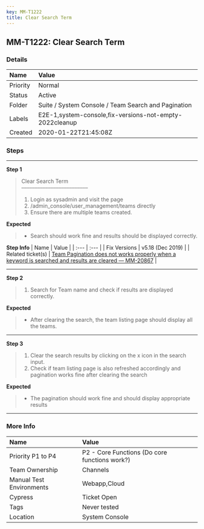 ```yaml
---
key: MM-T1222
title: Clear Search Term
---
```


## MM-T1222: Clear Search Term

### Details

| Name     | Value                                                   |
| :------- | :------------------------------------------------------ |
| Priority | Normal                                                  |
| Status   | Active                                                  |
| Folder   | Suite / System Console / Team Search and Pagination     |
| Labels   | E2E-1,system-console,fix-versions-not-empty-2022cleanup |
| Created  | 2020-01-22T21:45:08Z                                    |

### Steps

<hr/>

**Step 1**

> <article>Clear Search Term<br>–––––––––––––––––––––––––<ol><li>Login as sysadmin and visit the page</li><li>/admin_console/user_management/teams directly</li><li>Ensure there are multiple teams created.</li></ol></article>

**Expected**

> <article><ul><li>Search should work fine and results should be displayed correctly.</li></ul></article>

**Step Info**
| Name | Value |
| :--- | :--- |
| Fix Versions | v5.18 (Dec 2019) |
| Related ticket(s) | <a href="https://mattermost.atlassian.net/browse/MM-20867">Team Pagination does not works properly when a keyword is searched and results are cleared — MM-20867</a> |

<hr/>

**Step 2**

> <article><ol><li>Search for Team name and check if results are displayed correctly.</li></ol></article>

**Expected**

> <article><ul><li>After clearing the search, the team listing page should display all the teams.</li></ul></article>

<hr/>

**Step 3**

> <article><ol><li>Clear the search results by clicking on the x icon in the search input.</li><li>Check if team listing page is also refreshed accordingly and pagination works fine after clearing the search</li></ol></article>

**Expected**

> <article><ul><li>The pagination should work fine and should display appropriate results</li></ul></article>

<hr/>

### More Info

| Name                     | Value                                         |
| :----------------------- | :-------------------------------------------- |
| Priority P1 to P4        | P2 - Core Functions (Do core functions work?) |
| Team Ownership           | Channels                                      |
| Manual Test Environments | Webapp,Cloud                                  |
| Cypress                  | Ticket Open                                   |
| Tags                     | Never tested                                  |
| Location                 | System Console                                |
